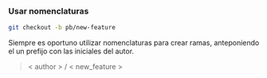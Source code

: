 ###  Usar nomenclaturas

```bash
git checkout -b pb/new-feature
```

Siempre es oportuno utilizar nomenclaturas para crear ramas, anteponiendo el un prefijo con las iniciales del autor.

> < author > / < new_feature >